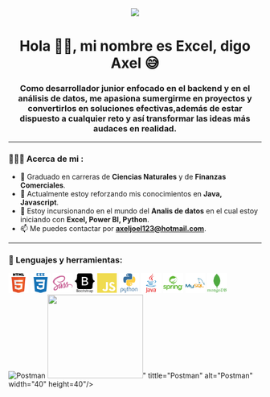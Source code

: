 <div id="header" align="center">
  <img src= "https://media.giphy.com/media/v1.Y2lkPTc5MGI3NjExZWExNGY2YjNiY2M1NDI4Y2M0YWM3ZjIxZTM2MjQzNGFjNjA4YmRhYyZlcD12MV9pbnRlcm5hbF9naWZzX2dpZklkJmN0PWc/3oKIPEqDGUULpEU0aQ/giphy.gif" width="230px"/>
  <h1 align="center"> Hola 🤝🏼, mi nombre es Excel, digo Axel 😅</h1>
  <h3 align="center"> Como desarrollador junior enfocado en el backend y en el análisis de datos, me apasiona sumergirme en proyectos y convertirlos en soluciones efectivas,además de estar dispuesto a cualquier reto y así transformar las ideas más audaces en realidad.</h3>
</div>

---

### 👨🏽‍💻 Acerca de mi :

- 🔭 Graduado en carreras de **Ciencias Naturales** y de **Finanzas Comerciales**. 
- 🌱 Actualmente estoy reforzando mis conocimientos en **Java, Javascript**.
- 🔰  Estoy incursionando en el mundo del **Analis de datos** en el cual estoy iniciando con **Excel, Power BI, Python**.
- 📫 Me puedes contactar por **axeljoel123@hotmail.com**.

---

<div align="left">
<h3> 🔨 Lenguajes y herramientas:  </h3>
<div>
<img src="https://github.com/devicons/devicon/blob/master/icons/html5/html5-original-wordmark.svg" tittle="HTML5" alt="HTML"
width="40" height=40"/>
<img src="https://github.com/devicons/devicon/blob/master/icons/css3/css3-plain-wordmark.svg" tittle="CSS3" alt="CSS"
width="40" height=40"/>
<img src="https://github.com/devicons/devicon/blob/master/icons/sass/sass-original.svg" tittle="SASS" alt="SASS"
width="40" height=40"/>
<img src="https://github.com/devicons/devicon/blob/master/icons/bootstrap/bootstrap-plain-wordmark.svg" tittle="BT" alt="BT"
width="40" height=40"/>
<img src="https://github.com/devicons/devicon/blob/master/icons/javascript/javascript-plain.svg" tittle="JS" alt="Javascript"
width="40" height=40"/>
<img src="https://github.com/devicons/devicon/blob/master/icons/python/python-original-wordmark.svg" tittle="PY" alt="Python"
width="40" height=40"/>
<img src="https://github.com/devicons/devicon/blob/master/icons/java/java-original-wordmark.svg" tittle="Java" alt="Java"
width="40" height=40"/>
<img src="https://github.com/devicons/devicon/blob/master/icons/spring/spring-original-wordmark.svg" tittle="Spring" alt="Springboot"
width="40" height=40"/>
<img src="https://github.com/devicons/devicon/blob/master/icons/mysql/mysql-original-wordmark.svg" tittle="SQL" alt="SQL"
width="40" height=40"/>
<img src="https://github.com/devicons/devicon/blob/master/icons/mongodb/mongodb-plain-wordmark.svg" tittle="MongoDB" alt="MongoDB"
width="40" height=40"/>
<img src="https://www.vectorlogo.zone/logos/getpostman/getpostman-ar21.svg" tittle="Postman" alt="Postman"
width="40" height=40"/>
<img src="<svg xmlns="http://www.w3.org/2000/svg" xmlns:xlink="http://www.w3.org/1999/xlink" width="190" height="166" viewBox="0 0 190 166" id="excel"><defs><rect id="a" width="142" height="166" rx="8"></rect><rect id="d" width="71" height="42" y="41"></rect><rect id="h" width="71" height="42" x="71" y="41"></rect><rect id="l" width="71" height="42" y="-1"></rect><rect id="p" width="71" height="42" x="71" y="-1"></rect><rect id="t" width="71" height="42" y="83"></rect><rect id="x" width="71" height="42" x="71" y="83"></rect><rect id="B" width="71" height="42" y="125"></rect><rect id="F" width="71" height="42" x="71" y="125"></rect><rect id="I" width="142" height="166" rx="8"></rect><rect id="L" width="96" height="96" rx="8"></rect><rect id="R" width="96" height="98" y="-1" rx="8"></rect><filter id="f" width="102.8%" height="104.8%" x="-1.4%" y="-2.4%" filterUnits="objectBoundingBox"><feOffset dx="-1" in="SourceAlpha" result="shadowOffsetInner1"></feOffset><feComposite in="shadowOffsetInner1" in2="SourceAlpha" k2="-1" k3="1" operator="arithmetic" result="shadowInnerInner1"></feComposite><feColorMatrix in="shadowInnerInner1" result="shadowMatrixInner1" values="0 0 0 0 1   0 0 0 0 1   0 0 0 0 1  0 0 0 0.1 0"></feColorMatrix><feGaussianBlur in="SourceAlpha" result="shadowBlurInner2" stdDeviation=".5"></feGaussianBlur><feOffset dy="1" in="shadowBlurInner2" result="shadowOffsetInner2"></feOffset><feComposite in="shadowOffsetInner2" in2="SourceAlpha" k2="-1" k3="1" operator="arithmetic" result="shadowInnerInner2"></feComposite><feColorMatrix in="shadowInnerInner2" result="shadowMatrixInner2" values="0 0 0 0 0   0 0 0 0 0   0 0 0 0 0  0 0 0 0.08 0"></feColorMatrix><feMerge><feMergeNode in="shadowMatrixInner1"></feMergeNode><feMergeNode in="shadowMatrixInner2"></feMergeNode></feMerge></filter><filter id="j" width="143.7%" height="173.8%" x="-21.8%" y="-36.9%" filterUnits="objectBoundingBox"><feOffset dy="-1" in="SourceAlpha" result="shadowOffsetInner1"></feOffset><feComposite in="shadowOffsetInner1" in2="SourceAlpha" k2="-1" k3="1" operator="arithmetic" result="shadowInnerInner1"></feComposite><feColorMatrix in="shadowInnerInner1" result="shadowMatrixInner1" values="0 0 0 0 1   0 0 0 0 1   0 0 0 0 1  0 0 0 0.05 0"></feColorMatrix><feGaussianBlur in="SourceAlpha" result="shadowBlurInner2" stdDeviation="10"></feGaussianBlur><feOffset dy="11" in="shadowBlurInner2" result="shadowOffsetInner2"></feOffset><feComposite in="shadowOffsetInner2" in2="SourceAlpha" k2="-1" k3="1" operator="arithmetic" result="shadowInnerInner2"></feComposite><feColorMatrix in="shadowInnerInner2" result="shadowMatrixInner2" values="0 0 0 0 0   0 0 0 0 0   0 0 0 0 0  0 0 0 0.14 0"></feColorMatrix><feOffset dx="1" dy="1" in="SourceAlpha" result="shadowOffsetInner3"></feOffset><feComposite in="shadowOffsetInner3" in2="SourceAlpha" k2="-1" k3="1" operator="arithmetic" result="shadowInnerInner3"></feComposite><feColorMatrix in="shadowInnerInner3" result="shadowMatrixInner3" values="0 0 0 0 0   0 0 0 0 0   0 0 0 0 0  0 0 0 0.15 0"></feColorMatrix><feMerge><feMergeNode in="shadowMatrixInner1"></feMergeNode><feMergeNode in="shadowMatrixInner2"></feMergeNode><feMergeNode in="shadowMatrixInner3"></feMergeNode></feMerge></filter><filter id="n" width="101.4%" height="102.4%" x="-.7%" y="-1.2%" filterUnits="objectBoundingBox"><feOffset dy="-1" in="SourceAlpha" result="shadowOffsetInner1"></feOffset><feComposite in="shadowOffsetInner1" in2="SourceAlpha" k2="-1" k3="1" operator="arithmetic" result="shadowInnerInner1"></feComposite><feColorMatrix in="shadowInnerInner1" values="0 0 0 0 1   0 0 0 0 1   0 0 0 0 1  0 0 0 0.15 0"></feColorMatrix></filter><filter id="r" width="102.8%" height="104.8%" x="-1.4%" y="-2.4%" filterUnits="objectBoundingBox"><feOffset dy="-1" in="SourceAlpha" result="shadowOffsetInner1"></feOffset><feComposite in="shadowOffsetInner1" in2="SourceAlpha" k2="-1" k3="1" operator="arithmetic" result="shadowInnerInner1"></feComposite><feColorMatrix in="shadowInnerInner1" result="shadowMatrixInner1" values="0 0 0 0 1   0 0 0 0 1   0 0 0 0 1  0 0 0 0.15 0"></feColorMatrix><feOffset dx="2" in="SourceAlpha" result="shadowOffsetInner2"></feOffset><feComposite in="shadowOffsetInner2" in2="SourceAlpha" k2="-1" k3="1" operator="arithmetic" result="shadowInnerInner2"></feComposite><feColorMatrix in="shadowInnerInner2" result="shadowMatrixInner2" values="0 0 0 0 0   0 0 0 0 0.709803922   0 0 0 0 0.37254902  0 0 0 0.63 0"></feColorMatrix><feMerge><feMergeNode in="shadowMatrixInner1"></feMergeNode><feMergeNode in="shadowMatrixInner2"></feMergeNode></feMerge></filter><filter id="v" width="102.8%" height="104.8%" x="-1.4%" y="-2.4%" filterUnits="objectBoundingBox"><feOffset dx="-1" in="SourceAlpha" result="shadowOffsetInner1"></feOffset><feComposite in="shadowOffsetInner1" in2="SourceAlpha" k2="-1" k3="1" operator="arithmetic" result="shadowInnerInner1"></feComposite><feColorMatrix in="shadowInnerInner1" result="shadowMatrixInner1" values="0 0 0 0 1   0 0 0 0 1   0 0 0 0 1  0 0 0 0.7 0"></feColorMatrix><feOffset dx="2" dy="1" in="SourceAlpha" result="shadowOffsetInner2"></feOffset><feComposite in="shadowOffsetInner2" in2="SourceAlpha" k2="-1" k3="1" operator="arithmetic" result="shadowInnerInner2"></feComposite><feColorMatrix in="shadowInnerInner2" result="shadowMatrixInner2" values="0 0 0 0 0   0 0 0 0 0   0 0 0 0 0  0 0 0 0.08 0"></feColorMatrix><feMerge><feMergeNode in="shadowMatrixInner1"></feMergeNode><feMergeNode in="shadowMatrixInner2"></feMergeNode></feMerge></filter><filter id="z" width="101.4%" height="102.4%" x="-.7%" y="-1.2%" filterUnits="objectBoundingBox"><feOffset dy="-1" in="SourceAlpha" result="shadowOffsetInner1"></feOffset><feComposite in="shadowOffsetInner1" in2="SourceAlpha" k2="-1" k3="1" operator="arithmetic" result="shadowInnerInner1"></feComposite><feColorMatrix in="shadowInnerInner1" result="shadowMatrixInner1" values="0 0 0 0 0   0 0 0 0 0   0 0 0 0 0  0 0 0 0.12 0"></feColorMatrix><feOffset dx="1" dy="1" in="SourceAlpha" result="shadowOffsetInner2"></feOffset><feComposite in="shadowOffsetInner2" in2="SourceAlpha" k2="-1" k3="1" operator="arithmetic" result="shadowInnerInner2"></feComposite><feColorMatrix in="shadowInnerInner2" result="shadowMatrixInner2" values="0 0 0 0 0   0 0 0 0 0   0 0 0 0 0  0 0 0 0.05 0"></feColorMatrix><feMerge><feMergeNode in="shadowMatrixInner1"></feMergeNode><feMergeNode in="shadowMatrixInner2"></feMergeNode></feMerge></filter><filter id="D" width="102.8%" height="104.8%" x="-1.4%" y="-2.4%" filterUnits="objectBoundingBox"><feOffset dx="-1" in="SourceAlpha" result="shadowOffsetInner1"></feOffset><feComposite in="shadowOffsetInner1" in2="SourceAlpha" k2="-1" k3="1" operator="arithmetic" result="shadowInnerInner1"></feComposite><feColorMatrix in="shadowInnerInner1" result="shadowMatrixInner1" values="0 0 0 0 1   0 0 0 0 1   0 0 0 0 1  0 0 0 0.15 0"></feColorMatrix><feOffset dx="1" in="SourceAlpha" result="shadowOffsetInner2"></feOffset><feComposite in="shadowOffsetInner2" in2="SourceAlpha" k2="-1" k3="1" operator="arithmetic" result="shadowInnerInner2"></feComposite><feColorMatrix in="shadowInnerInner2" result="shadowMatrixInner2" values="0 0 0 0 1   0 0 0 0 1   0 0 0 0 1  0 0 0 0.15 0"></feColorMatrix><feOffset dx="2" dy="1" in="SourceAlpha" result="shadowOffsetInner3"></feOffset><feComposite in="shadowOffsetInner3" in2="SourceAlpha" k2="-1" k3="1" operator="arithmetic" result="shadowInnerInner3"></feComposite><feColorMatrix in="shadowInnerInner3" result="shadowMatrixInner3" values="0 0 0 0 0   0 0 0 0 0   0 0 0 0 0  0 0 0 0.08 0"></feColorMatrix><feMerge><feMergeNode in="shadowMatrixInner1"></feMergeNode><feMergeNode in="shadowMatrixInner2"></feMergeNode><feMergeNode in="shadowMatrixInner3"></feMergeNode></feMerge></filter><filter id="H" width="102.8%" height="104.8%" x="-1.4%" y="-2.4%" filterUnits="objectBoundingBox"><feOffset dx="-1" in="SourceAlpha" result="shadowOffsetInner1"></feOffset><feComposite in="shadowOffsetInner1" in2="SourceAlpha" k2="-1" k3="1" operator="arithmetic" result="shadowInnerInner1"></feComposite><feColorMatrix in="shadowInnerInner1" result="shadowMatrixInner1" values="0 0 0 0 1   0 0 0 0 1   0 0 0 0 1  0 0 0 0.08 0"></feColorMatrix><feOffset dx="2" dy="1" in="SourceAlpha" result="shadowOffsetInner2"></feOffset><feComposite in="shadowOffsetInner2" in2="SourceAlpha" k2="-1" k3="1" operator="arithmetic" result="shadowInnerInner2"></feComposite><feColorMatrix in="shadowInnerInner2" result="shadowMatrixInner2" values="0 0 0 0 0   0 0 0 0 0   0 0 0 0 0  0 0 0 0.01 0"></feColorMatrix><feMerge><feMergeNode in="shadowMatrixInner1"></feMergeNode><feMergeNode in="shadowMatrixInner2"></feMergeNode></feMerge></filter><filter id="J" width="117%" height="117%" x="-8.5%" y="-8.5%" filterUnits="objectBoundingBox"><feGaussianBlur in="SourceGraphic" stdDeviation="3"></feGaussianBlur></filter><filter id="Q" width="103.1%" height="103.1%" x="-1.6%" y="-1.5%" filterUnits="objectBoundingBox"><feGaussianBlur in="SourceAlpha" result="shadowBlurInner1" stdDeviation=".25"></feGaussianBlur><feOffset dx="-1" in="shadowBlurInner1" result="shadowOffsetInner1"></feOffset><feComposite in="shadowOffsetInner1" in2="SourceAlpha" k2="-1" k3="1" operator="arithmetic" result="shadowInnerInner1"></feComposite><feColorMatrix in="shadowInnerInner1" result="shadowMatrixInner1" values="0 0 0 0 0.0199267733   0 0 0 0 0.65973108   0 0 0 0 0.312408742  0 0 0 1 0"></feColorMatrix><feGaussianBlur in="SourceAlpha" result="shadowBlurInner2" stdDeviation=".5"></feGaussianBlur><feOffset dx="2" in="shadowBlurInner2" result="shadowOffsetInner2"></feOffset><feComposite in="shadowOffsetInner2" in2="SourceAlpha" k2="-1" k3="1" operator="arithmetic" result="shadowInnerInner2"></feComposite><feColorMatrix in="shadowInnerInner2" result="shadowMatrixInner2" values="0 0 0 0 0   0 0 0 0 0.466666667   0 0 0 0 0.250980392  0 0 0 1 0"></feColorMatrix><feMerge><feMergeNode in="shadowMatrixInner1"></feMergeNode><feMergeNode in="shadowMatrixInner2"></feMergeNode></feMerge></filter><filter id="S" width="141.7%" height="137.9%" x="-20.8%" y="-17%" filterUnits="objectBoundingBox"><feOffset dy="1" in="SourceAlpha" result="shadowOffsetOuter1"></feOffset><feGaussianBlur in="shadowOffsetOuter1" result="shadowBlurOuter1" stdDeviation="3"></feGaussianBlur><feColorMatrix in="shadowBlurOuter1" result="shadowMatrixOuter1" values="0 0 0 0 0   0 0 0 0 0   0 0 0 0 0  0 0 0 0.1 0"></feColorMatrix><feOffset dy="1" in="SourceAlpha" result="shadowOffsetOuter2"></feOffset><feGaussianBlur in="shadowOffsetOuter2" result="shadowBlurOuter2" stdDeviation=".5"></feGaussianBlur><feColorMatrix in="shadowBlurOuter2" result="shadowMatrixOuter2" values="0 0 0 0 0   0 0 0 0 0   0 0 0 0 0  0 0 0 0.1 0"></feColorMatrix><feMerge><feMergeNode in="shadowMatrixOuter1"></feMergeNode><feMergeNode in="shadowMatrixOuter2"></feMergeNode></feMerge></filter><linearGradient id="c" x1="6.294%" x2="103.402%" y1="0%" y2="103.5%"><stop offset="0%" stop-color="#007438"></stop><stop offset="97.34%" stop-color="#008B44"></stop></linearGradient><linearGradient id="g" x1="107.466%" x2="6.294%" y1="107.831%" y2="0%"><stop offset="0%" stop-color="#00D576"></stop><stop offset="97.026%" stop-color="#00A054"></stop></linearGradient><linearGradient id="k" x1="6.294%" x2="107.466%" y1="0%" y2="107.831%"><stop offset="0%" stop-color="#007E42"></stop><stop offset="95.983%" stop-color="#009A50"></stop></linearGradient><linearGradient id="o" x1="6.294%" x2="107.466%" y1="0%" y2="107.831%"><stop offset="0%" stop-color="#00AD61"></stop><stop offset="100%" stop-color="#00E18C"></stop></linearGradient><linearGradient id="s" x1="107.466%" x2="9.303%" y1="107.831%" y2="3.207%"><stop offset="0%" stop-color="#003D20"></stop><stop offset="100%" stop-color="#004F2A"></stop></linearGradient><linearGradient id="w" x1="107.466%" x2="9.303%" y1="107.831%" y2="3.207%"><stop offset="0%" stop-color="#00C165"></stop><stop offset="100%" stop-color="#008D46"></stop></linearGradient><linearGradient id="A" x1="107.466%" x2="9.303%" y1="107.831%" y2="3.207%"><stop offset="0%" stop-color="#00522E"></stop><stop offset="100%" stop-color="#003B20"></stop></linearGradient><linearGradient id="E" x1="107.466%" x2="9.303%" y1="107.831%" y2="3.207%"><stop offset="0%" stop-color="#006D3D"></stop><stop offset="100%" stop-color="#004C29"></stop></linearGradient><linearGradient id="M" x1="113.177%" x2="2.151%" y1="104.673%" y2="9.713%"><stop offset="0%" stop-color="#008034"></stop><stop offset="100%" stop-color="#004F21"></stop></linearGradient><linearGradient id="U" x1="29.468%" x2="97.963%" y1="50%" y2="50%"><stop offset="0%" stop-color="#F0F0F0"></stop><stop offset="100%" stop-color="#FFF"></stop></linearGradient><pattern id="e" width="512" height="512" x="-512" y="-471" patternUnits="userSpaceOnUse"><use xlink:href="#a"></use></pattern><pattern id="i" width="512" height="512" x="-441" y="-471" patternUnits="userSpaceOnUse"><use xlink:href="#b"></use></pattern><pattern id="m" width="512" height="512" x="-512" y="-513" patternUnits="userSpaceOnUse"><use xlink:href="#c"></use></pattern><pattern id="q" width="512" height="512" x="-441" y="-513" patternUnits="userSpaceOnUse"><use xlink:href="#d"></use></pattern><pattern id="u" width="512" height="512" x="-512" y="-429" patternUnits="userSpaceOnUse"><use xlink:href="#e"></use></pattern><pattern id="y" width="512" height="512" x="-441" y="-429" patternUnits="userSpaceOnUse"><use xlink:href="#f"></use></pattern><pattern id="C" width="512" height="512" x="-512" y="-387" patternUnits="userSpaceOnUse"><use xlink:href="#g"></use></pattern><pattern id="G" width="512" height="512" x="-441" y="-387" patternUnits="userSpaceOnUse"><use xlink:href="#h"></use></pattern><pattern id="O" width="512" height="512" x="-512" y="-512" patternUnits="userSpaceOnUse"><use xlink:href="#i"></use></pattern><radialGradient id="N" cx="86.601%" cy="84.21%" r="62.398%" fx="86.601%" fy="84.21%"><stop offset="0%" stop-color="#018137"></stop><stop offset="100%" stop-color="#007E35" stop-opacity="0"></stop></radialGradient><polygon id="T" points="25 73.107 41.756 46.96 26.572 23 38.144 23 47.977 41.099 57.61 23 69.082 23 53.83 47.336 70.587 73.107 58.647 73.107 47.777 53.778 36.873 73.107"></polygon></defs><g fill="none" fill-rule="evenodd"><g transform="translate(48)"><mask id="b" fill="#fff"><use xlink:href="#a"></use></mask><g mask="url(#b)"><use fill="url(#c)" xlink:href="#d"></use><use fill="url(#e)" fill-opacity=".012" xlink:href="#d"></use><use fill="#000" filter="url(#f)" xlink:href="#d"></use></g><g mask="url(#b)"><use fill="url(#g)" xlink:href="#h"></use><use fill="url(#i)" fill-opacity=".012" xlink:href="#h"></use><use fill="#000" filter="url(#j)" xlink:href="#h"></use></g><g mask="url(#b)"><use fill="url(#k)" xlink:href="#l"></use><use fill="url(#m)" fill-opacity=".012" xlink:href="#l"></use><use fill="#000" filter="url(#n)" xlink:href="#l"></use></g><g mask="url(#b)"><use fill="url(#o)" xlink:href="#p"></use><use fill="url(#q)" fill-opacity=".012" xlink:href="#p"></use><use fill="#000" filter="url(#r)" xlink:href="#p"></use></g><g mask="url(#b)"><use fill="url(#s)" xlink:href="#t"></use><use fill="url(#u)" fill-opacity=".012" xlink:href="#t"></use><use fill="#000" filter="url(#v)" xlink:href="#t"></use></g><g mask="url(#b)"><use fill="url(#w)" xlink:href="#x"></use><use fill="url(#y)" fill-opacity=".012" xlink:href="#x"></use><use fill="#000" filter="url(#z)" xlink:href="#x"></use></g><g mask="url(#b)"><use fill="url(#A)" xlink:href="#B"></use><use fill="url(#C)" fill-opacity=".012" xlink:href="#B"></use><use fill="#000" filter="url(#D)" xlink:href="#B"></use></g><g mask="url(#b)"><use fill="url(#E)" xlink:href="#F"></use><use fill="url(#G)" fill-opacity=".012" xlink:href="#F"></use><use fill="#000" filter="url(#H)" xlink:href="#F"></use></g></g><g transform="translate(48)"><mask id="K" fill="#fff"><use xlink:href="#I"></use></mask><path fill="#000" fill-opacity=".1" d="M-40,37 L40,37 C44.418278,37 48,40.581722 48,45 L48,125 C48,129.418278 34.418278,143 30,143 L-50,143 C-54.418278,143 -58,139.418278 -58,135 L-58,55 C-58,50.581722 -44.418278,37 -40,37 Z" filter="url(#J)" mask="url(#K)"></path></g><g transform="translate(0 35)"><mask id="P" fill="#fff"><use xlink:href="#L"></use></mask><use fill="url(#M)" xlink:href="#L"></use><use fill="url(#N)" xlink:href="#L"></use><use fill="url(#O)" fill-opacity=".013" xlink:href="#L"></use><g fill="#000" mask="url(#P)"><use filter="url(#Q)" xlink:href="#R"></use></g><g mask="url(#P)"><use fill="#000" filter="url(#S)" xlink:href="#T"></use><use fill="url(#U)" xlink:href="#T"></use></g></g></g></svg>" tittle="Postman" alt="Postman"
width="40" height=40"/>
</div>
</div>

